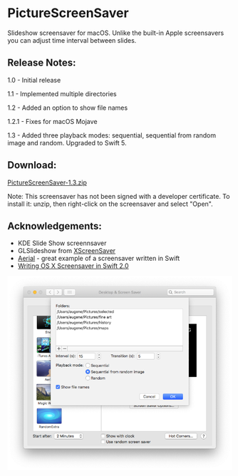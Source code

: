 # PictureScreenSaver

Slideshow screensaver for macOS. Unlike the built-in Apple screensavers you can adjust time interval between slides.

## Release Notes:

1.0 - Initial release

1.1 - Implemented multiple directories

1.2 - Added an option to show file names

1.2.1 - Fixes for macOS Mojave

1.3 - Added three playback modes: sequential, sequential from random image and random.
Upgraded to Swift 5.

## Download:

[PictureScreenSaver-1.3.zip](https://github.com/eozh/PictureScreenSaver/releases/download/v1.3/PictureScreenSaver-1.3.zip)

Note: This screensaver has not been signed with a developer certificate. To install it: unzip, then right-click on the screensaver and select "Open".

## Acknowledgements:

- KDE Slide Show screennsaver
- GLSlideshow from [XScreenSaver](https://www.jwz.org/xscreensaver/)
- [Aerial](https://github.com/JohnCoates/Aerial) - great example of a screensaver written in Swift
- [Writing OS X Screensaver in Swift 2.0](https://whichline.wordpress.com/2015/07/13/os-x-screensaver-swift-2-part-1/)

![screenshot](https://github.com/eozh/PictureScreenSaver/raw/master/screenshot_070219.png)
